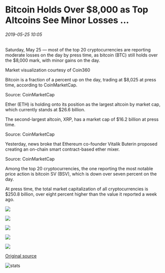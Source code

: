 # Bitcoin Holds Over $8,000 as Top Altcoins See Minor Losses ...

###### 2019-05-25 10:05

Saturday, May 25 — most of the top 20 cryptocurrencies are reporting moderate losses on the day by press time, as bitcoin (BTC) still holds over the $8,000 mark, with minor gains on the day.

Market visualization courtesy of Coin360

Bitcoin is a fraction of a percent up on the day, trading at $8,025 at press time, according to CoinMarketCap.

Source: CoinMarketCap

Ether (ETH) is holding onto its position as the largest altcoin by market cap, which currently stands at $26.6 billion.

The second-largest altcoin, XRP, has a market cap of $16.2 billion at press time.

Source: CoinMarketCap

Yesterday, news broke that Ethereum co-founder Vitalik Buterin proposed creating an on-chain smart contract-based ether mixer.

Source: CoinMarketCap

Among the top 20 cryptocurrencies, the one reporting the most notable price action is bitcoin SV (BSV), which is down over seven percent on the day.

At press time, the total market capitalization of all cryptocurrencies is $250.8 billion, over eight percent higher than the value it reported a week ago.

![](https://s3.cointelegraph.com/storage/uploads/view/8e113c9a8f76d0a3a1cbcb7b4858438c.png)

![](https://s3.cointelegraph.com/storage/uploads/view/b0542712545b3537673e96a715e3d8ba.png)

![](https://s3.cointelegraph.com/storage/uploads/view/1ab61f3a0efc0dba260bf47e62e73985.png)

![](https://s3.cointelegraph.com/storage/uploads/view/39cd39d45fc480bd3580ec5161139cd5.png)

![](https://s3.cointelegraph.com/storage/uploads/view/abb969dcb7f629a6634cd921913224be.png)

[Original source](https://cointelegraph.com/news/bitcoin-holds-over-8-000-as-top-altcoins-see-minor-losses)

![stats](https://c.statcounter.com/11760860/0/a89fa40b/1/ "stats")